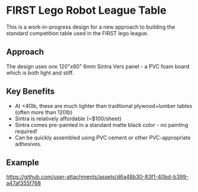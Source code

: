 # FIRST Lego Robot League Table

This is a work-in-progress design for a new approach to building the standard competition table used in the FIRST lego league.

## Approach

The design uses one 120"x60" 6mm Sintra Vers panel - a PVC foam board which is both light and stiff.

## Key Benefits

- At <40lb, these are much lighter than traditional plywood+lumber tables (often more than 120lb)
- Sintra is relatively affordable (~$100/sheet)
- Sintra comes pre-painted in a standard matte black color - no painting required!
- Can be quickly assembled using PVC cement or other PVC-appropriate adhesives.

## Example 

https://github.com/user-attachments/assets/d6a48b30-83f1-40bd-b399-a47af355f768

